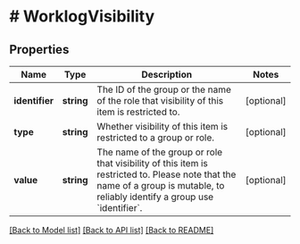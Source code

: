 # # WorklogVisibility

## Properties

Name | Type | Description | Notes
------------ | ------------- | ------------- | -------------
**identifier** | **string** | The ID of the group or the name of the role that visibility of this item is restricted to. | [optional]
**type** | **string** | Whether visibility of this item is restricted to a group or role. | [optional]
**value** | **string** | The name of the group or role that visibility of this item is restricted to. Please note that the name of a group is mutable, to reliably identify a group use &#x60;identifier&#x60;. | [optional]

[[Back to Model list]](../../README.md#models) [[Back to API list]](../../README.md#endpoints) [[Back to README]](../../README.md)
